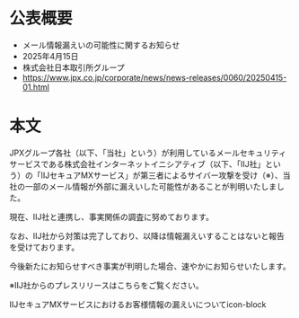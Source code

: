 # 公表概要
- メール情報漏えいの可能性に関するお知らせ
- 2025年4月15日
- 株式会社日本取引所グループ
- https://www.jpx.co.jp/corporate/news/news-releases/0060/20250415-01.html

# 本文
JPXグループ各社（以下、「当社」という）が利用しているメールセキュリティサービスである株式会社インターネットイニシアティブ（以下、「IIJ社」という）の「IIJセキュアMXサービス」が第三者によるサイバー攻撃を受け（※）、当社の一部のメール情報が外部に漏えいした可能性があることが判明いたしました。

現在、IIJ社と連携し、事実関係の調査に努めております。

なお、IIJ社から対策は完了しており、以降は情報漏えいすることはないと報告を受けております。

今後新たにお知らせすべき事実が判明した場合、速やかにお知らせいたします。

※IIJ社からのプレスリリースはこちらをご覧ください。

IIJセキュアMXサービスにおけるお客様情報の漏えいについてicon-block
